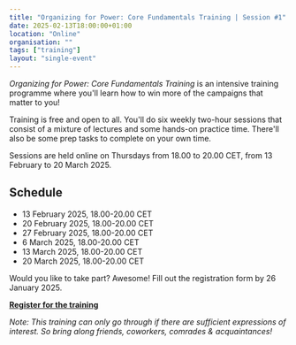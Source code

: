 ```yaml
---
title: "Organizing for Power: Core Fundamentals Training | Session #1"
date: 2025-02-13T18:00:00+01:00
location: "Online"
organisation: ""
tags: ["training"]
layout: "single-event"
---
```


_Organizing for Power: Core Fundamentals Training_ is an intensive training programme where you'll learn how to win more of the campaigns that matter to you!

Training is free and open to all. You'll do six weekly two-hour sessions that consist of a mixture of lectures and some hands-on practice time. There'll also be some prep tasks to complete on your own time.

Sessions are held online on Thursdays from 18.00 to 20.00 CET, from 13 February to 20 March 2025.

## Schedule

- 13 February 2025, 18.00-20.00 CET
- 20 February 2025, 18.00-20.00 CET
- 27 February 2025, 18.00-20.00 CET
- 6 March 2025, 18.00-20.00 CET
- 13 March 2025, 18.00-20.00 CET
- 20 March 2025, 18.00-20.00 CET

Would you like to take part? Awesome! Fill out the registration form by 26 January 2025.

[**Register for the training**](https://tally.so/r/nPBqdP)

_Note: This training can only go through if there are sufficient expressions of interest. So bring along friends, coworkers, comrades & acquaintances!_
